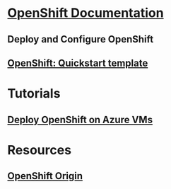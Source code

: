 # [OpenShift Documentation](index.md)
## Deploy and Configure OpenShift
## [OpenShift:  Quickstart template](https://azuremarketplace.microsoft.com/en-us/marketplace/apps/aad.redhatopenshift)
# Tutorials
## [Deploy OpenShift on Azure VMs](/azure/articles/virtual-machines/linux/openshift-get-started)
# Resources
## [OpenShift Origin](https://docs.openshift.org/latest/getting_started/index.html)
